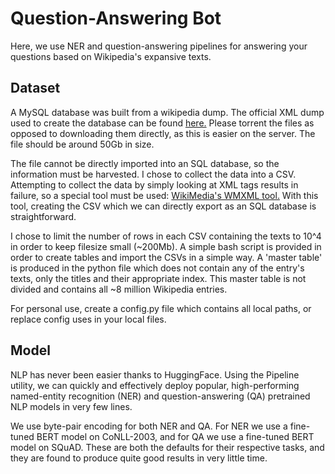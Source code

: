 # Question-Answering Bot
Here, we use NER and question-answering pipelines for answering your questions based on Wikipedia's expansive texts. 

## Dataset

A MySQL database was built from a wikipedia dump. The official XML dump used to create the database can be found [here.](https://en.wikipedia.org/wiki/Wikipedia:Database_download)
Please torrent the files as opposed to downloading them directly, as this is easier on the server. The file should be around 50Gb in size.

The file cannot be directly imported into an SQL database, so the information must be harvested. I chose to collect the data into a CSV. Attempting to collect the data by simply looking at XML tags results in failure, so a special tool must be used: [WikiMedia's WMXML tool.](https://www.mediawiki.org/wiki/Mediawiki-utilities/mwxml) With this tool, creating the CSV which we can directly export as an SQL database is straightforward. 

I chose to limit the number of rows in each CSV containing the texts to 10^4 in order to keep filesize small (~200Mb). A simple bash script is provided in order to create tables and import the CSVs in a simple way. A 'master table' is produced in the python file which does not contain any of the entry's texts, only the titles and their appropriate index. This master table is not divided and contains all ~8 million Wikipedia entries.

For personal use, create a config.py file which contains all local paths, or replace config uses in your local files. 

## Model

NLP has never been easier thanks to HuggingFace. Using the Pipeline utility, we can quickly and effectively deploy popular, high-performing named-entity recognition (NER) and question-answering (QA) pretrained NLP models in very few lines. 

We use byte-pair encoding for both NER and QA. For NER we use a fine-tuned BERT model on CoNLL-2003, and for QA we use a fine-tuned BERT model on SQuAD. These are both the defaults for their respective tasks, and they are found to produce quite good results in very little time.
